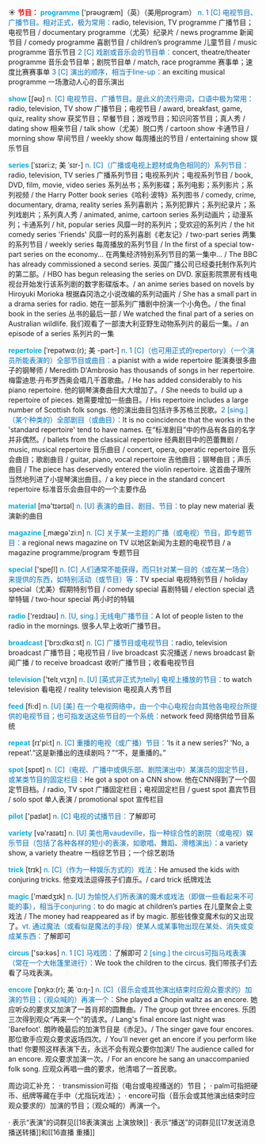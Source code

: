 ☀ <font color="red">**节目：**</font>
<font color="sky blue">**programme**</font> ['prəʊɡræm]（英）（美用program）
<font color="#0070c0">n. 1 [C] 电视节目、广播节目。相对正式，极为常用：</font>radio, television, TV programme 广播节目；电视节目 / documentary programme（尤英）纪录片 / news programme 新闻节目 / comedy programme 喜剧节目 / children’s programme 儿童节目 / music programme 音乐节目 <font color="#0070c0">2 [C] 戏剧或音乐会的节目单：</font>concert, theatre/theater programme 音乐会节目单；剧院节目单 / match, race programme 赛事单；速度比赛赛事单 <font color="#0070c0">3 [C] 演出的顺序，相当于line-up：</font>an exciting musical programme 一场激动人心的音乐演出

<font color="sky blue">**show**</font> [ʃəʊ] 
<font color="#0070c0">n. [C] 电视节目、广播节目。是此义的流行用词，口语中极为常用：</font>radio, television, TV show 广播节目；电视节目 / award, breakfast, game, quiz, reality show 获奖节目；早餐节目；游戏节目；知识问答节目；真人秀 / dating show 相亲节目 / talk show（尤美）脱口秀 / cartoon show 卡通节目 / morning show 早间节目 / weekly show 每周播出的节目 / entertaining show 娱乐节目 

<font color="sky blue">**series**</font> [ˈsɪəri:z; 美 ˈsɪr-]
<font color="#0070c0">n. [C]（广播或电视上题材或角色相同的）系列节目：</font>radio, television, TV series 广播系列节目；电视系列片；电视系列节目 / book, DVD, film, movie, video series 系列丛书；系列影碟；系列电影；系列影片；系列视频 / the Harry Potter book series《哈利·波特》系列图书 / comedy, crime, documentary, drama, reality series 系列喜剧片；系列犯罪片；系列纪录片；系列戏剧片；系列真人秀 / animated, anime, cartoon series 系列动画片；动漫系列；卡通系列 / hit, popular series 风靡一时的系列片；受欢迎的系列片 / the hit comedy series 'Friends' 风靡一时的系列喜剧《老友记》/ two-part series 两集的系列节目 / weekly series 每周播放的系列节目 / In the first of a special tow-part series on the economy... 在两集经济特别系列节目的第一集中… / The BBC has already commissioned a second series. 英国广播公司已经委托制作系列片的第二部。/ HBO has begun releasing the series on DVD. 家庭影院票房有线电视台开始发行该系列剧的数字影碟版本。/ an anime series based on novels by Hiroyuki Morioka 根据森冈浩之小说改编的系列动画片 / She has a small part in a drama series for radio. 她在一部系列广播剧中扮演一个小角色。/ the final book in the series 丛书的最后一部 / We watched the final part of a series on Australian wildlife. 我们观看了一部澳大利亚野生动物系列片的最后一集。/ an episode of a series 系列片的一集
           
<font color="sky blue">**repertoire**</font> [ˈrepətwɑ:(r); 美 -pərt-]
<font color="#0070c0">n. 1 [C]（也可用正式的repertory）（一个演员所能表演的）全部节目或曲目：</font>a pianist with a wide repertoire 能演奏很多曲子的钢琴师 / Meredith D'Ambrosio has thousands of songs in her repertoire. 梅雷迪思·丹布罗西奥会唱几千首歌曲。/ He has added considerably to his piano repertoire. 他的钢琴演奏曲目大大增加了。/ She needs to build up a repertoire of pieces. 她需要增加一些曲目。/ His repertoire includes a large number of Scottish folk songs. 他的演出曲目包括许多苏格兰民歌。<font color="#0070c0">2 [sing.]（某个种类的）全部剧目（或曲目）：</font>It is no coincidence that the works in the 'standard repertoire' tend to have names. 在“标准剧目”中的作品有各自的名字并非偶然。/ ballets from the classical repertoire 经典剧目中的芭蕾舞剧 / music, musical repertoire 音乐曲目 / concert, opera, operatic repertoire 音乐会曲目；歌剧曲目 / guitar, piano, vocal repertoire 吉他曲目；钢琴曲目；声乐曲目 / The piece has deservedly entered the violin repertoire. 这首曲子理所当然地列进了小提琴演出曲目。/ a key piece in the standard concert repertoire 标准音乐会曲目中的一个主要作品

<font color="sky blue">**material**</font> [mə'tɪərɪəl] 
<font color="#0070c0">n. [U] 表演的曲目、剧目、节目：</font>to play new material 表演新的曲目

<font color="sky blue">**magazine**</font> [͵mæɡə'zi:n] 
<font color="#0070c0">n. [C] 关于某一主题的广播（或电视）节目，即专题节目：</font>a regional news magazine on TV 以地区新闻为主题的电视节目 / a magazine programme/program 专题节目

<font color="sky blue">**special**</font> ['speʃl] 
<font color="#0070c0">n. [C] 人们通常不能获得，而只针对某一目的（或在某一场合）来提供的东西，如特别活动（或节目）等：</font>TV special 电视特别节目 / holiday special（尤美）假期特别节目 / comedy special 喜剧特辑 / election special 选举特辑 / two-hour special 两小时的特辑

<font color="sky blue">**radio**</font> ['reɪdɪəʊ] 
<font color="#0070c0">n. [U, sing.] 无线电广播节目：</font>A lot of people listen to the radio in the mornings. 很多人早上收听广播节目。

<font color="sky blue">**broadcast**</font> ['brɔ:dkɑːst] 
<font color="#0070c0">n. [C] 广播节目或电视节目：</font>radio, television broadcast 广播节目；电视节目 / live broadcast 实况播送 / news broadcast 新闻广播 / to receive broadcast 收听广播节目；收看电视节目

<font color="sky blue">**television**</font> ['telɪ͵vɪʒn] 
<font color="#0070c0">n. [U] [英式非正式为telly] 电视上播放的节目：</font>to watch television 看电视 / reality television 电视真人秀节目

<font color="sky blue">**feed**</font> [fi:d] 
<font color="#0070c0">n. [U] [美] 在一个电视网络中，由一个中心电视台向其他各电视台所提供的电视节目；也可指发送这些节目的一个系统：</font>network feed 网络供给节目系统

<font color="sky blue">**repeat**</font> [rɪ'pi:t] 
<font color="#0070c0">n. [C] 重播的电视（或广播）节目：</font>‘Is it a new series?’ ‘No, a repeat’.“这是新播出的连续剧吗？”“不，是重播的。”

<font color="sky blue">**spot**</font> [spɒt] 
<font color="#0070c0">n. [C]（电视、广播中或俱乐部、剧院演出中）某演员的固定节目，或某类节目的固定栏目：</font>He got a spot on a CNN show. 他在CNN得到了一个固定节目档。/ radio, TV spot 广播固定栏目；电视固定栏目 / guest spot 嘉宾节目 / solo spot 单人表演 / promotional spot 宣传栏目

<font color="sky blue">**pilot**</font> ['paɪlət] 
<font color="#0070c0">n. [C] 电视的试播节目：</font>了解即可

<font color="sky blue">**variety**</font> [və'raɪətɪ] 
<font color="#0070c0">n. [U] 美也用vaudeville，指一种综合性的剧院（或电视）娱乐节目（包括了各种各样的短小的表演，如歌唱、舞蹈、滑稽演出）：</font>a variety show, a variety theatre 一档综艺节目；一个综艺剧场

<font color="sky blue">**trick**</font> [trɪk] 
<font color="#0070c0">n. [C]（作为一种娱乐方式的）戏法：</font>He amused the kids with conjuring tricks. 他变戏法逗得孩子们直乐。/ card trick 纸牌戏法

<font color="sky blue">**magic**</font> ['mædӡɪk] 
<font color="#0070c0">n. [U] 为愉悦人们所表演的魔术或戏法（即做一些看起来不可能的事），相当于conjuring：</font>to do magic at children’s parties 在儿童聚会上变戏法 / The money had reappeared as if by magic. 那些钱像变魔术似的又出现了。<font color="#0070c0">vt. 通过魔法（或看似是魔法的手段）使某人或某事物出现在某处、消失或变成某东西：</font>了解即可

<font color="sky blue">**circus**</font> ['sə:kəs] 
<font color="#0070c0">n. 1 [C] 马戏团：</font>了解即可 <font color="#0070c0">2 [sing.] the circus可指马戏表演（常在一个大帐篷里进行）：</font>We took the children to the circus. 我们带孩子们去看了马戏表演。
           
<font color="sky blue">**encore**</font> [ˈɒŋkɔ:(r); 美 ˈɑ:ŋ-]
<font color="#0070c0">n. [C]（音乐会或其他演出结束时应观众要求的）加演的节目；（观众喊的）再演一个：</font>She played a Chopin waltz as an encore. 她应听众的要求又加演了一首肖邦的圆舞曲。/ The group got three encores. 乐团三次得到观众“再来一个”的请求。/ Lang's final encore last night was 'Barefoot'. 朗昨晚最后的加演节目是《赤足》。/ The singer gave four encores. 那位歌手应观众要求返场四次。/ You'll never get an encore if you perform like that! 你要照这样表演下去，永远不会有观众要你加演!/ The audience called for an encore. 观众要求加演一次。/ For an encore he sang an unaccompanied folk song. 应观众再唱一曲的要求，他清唱了一首民歌。

周边词汇补充：
· transmission可指（电台或电视播送的）节目；
· palm可指把硬币、纸牌等藏在手中（尤指玩戏法）；
· encore可指（音乐会或其他演出结束时应观众要求的）加演的节目；（观众喊的）再演一个。

· 表示“表演”的词群见[[18表演演出 上演放映]]
· 表示“播送”的词群见[[17发送消息 播送转播]]和[[16直播 重播]]
